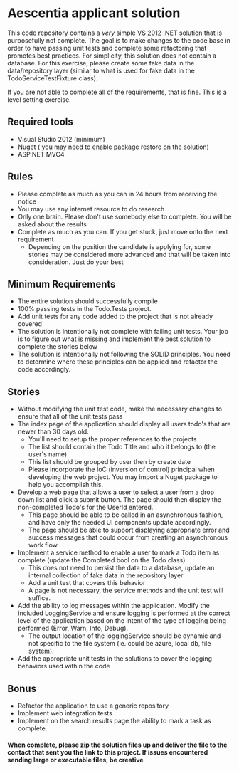 Aescentia applicant solution
=========

This code repository contains a *very* simple VS 2012 .NET solution that is purposefully not complete. The goal is to make changes to the code base in order to have passing unit tests and complete some refactoring that promotes best practices. For simplicity, this solution does not contain a database. For this exercise, please create some fake data in the data/repository layer (similar to what is used for fake data in the TodoServiceTestFixture class).

If you are not able to complete all of the requirements, that is fine. This is a level setting exercise. 

Required tools
-----
  - Visual Studio 2012 (minimum)
  - Nuget ( you may need to enable package restore on the solution)
  - ASP.NET MVC4
  

Rules
-----
- Please complete as much as you can in 24 hours from receiving the notice
- You may use any internet resource to do research
- Only one brain. Please don't use somebody else to complete. You will be asked about the results
- Complete as much as you can. If you get stuck, just move onto the next requirement
	- Depending on the position the candidate is applying for, some stories may be considered more advanced and that will be taken into consideration. Just do your best

Minimum Requirements
--------------
- The entire solution should successfully compile
- 100% passing tests in the Todo.Tests project. 
- Add unit tests for any code added to the project that is not already covered
- The solution is intentionally not complete with failing unit tests. Your job is to figure out what is missing and implement the best solution to complete the stories below
- The solution is intentionally not following the SOLID principles. You need to determine where these principles can be applied and refactor the code accordingly.

Stories
-------
- Without modifying the unit test code, make the necessary changes to ensure that all of the unit tests pass
- The index page of the application should display all users todo's that are newer than 30 days old. 
    - You'll need to setup the proper references to the projects
    - The list should contain the Todo Title and who it belongs to (the user's name)
    - This list should be grouped by user then by create date
    - Please incorporate the IoC (inversion of control) principal when developing the web project. You may import a Nuget package to help you accomplish this.
- Develop a web page that allows a user to select a user from a drop down list and click a submit button. The page should then display the non-completed Todo's for the UserId entered.
    - This page should be able to be called in an asynchronous fashion, and have only the needed UI components update accordingly.
    - The page should be able to support displaying appropriate error and success messages that could occur from creating an asynchronous work flow.
- Implement a service method to enable a user to mark a Todo item as complete (update the Completed bool on the Todo class)
    - This does not need to persist the data to a database, update an internal collection of fake data in the repository layer
    - Add a unit test that covers this behavior
    - A page is not necessary, the service methods and the unit test will suffice.
- Add the ability to log messages within the application. Modify the included LoggingService and ensure logging is performed at the correct level of the application based on the intent of the type of logging being performed (Error, Warn, Info, Debug).
    - The output location of the loggingService should be dynamic and not specific to the file system (ie. could be azure, local db, file system).
- Add the appropriate unit tests in the solutions to cover the logging behaviors used within the code

Bonus
-----
- Refactor the application to use a generic repository
- Implement web integration tests
- Implement on the search results page the ability to mark a task as complete.


#### When complete, please zip the solution files up and deliver the file to the contact that sent you the link to this project. If issues encountered sending large or executable files, be creative ####
